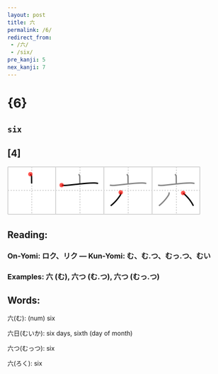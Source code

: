 ```yaml
---
layout: post
title: 六
permalink: /6/
redirect_from:
 - /六/
 - /six/
pre_kanji: 5
nex_kanji: 7
---
```


# {6}

## `six`

## [4]

<div class="stroke"><img src="../images/E585AD.png" /></div>

## Reading:

### On-Yomi: ロク、リク &mdash; Kun-Yomi: む、む.つ、むっ.つ、むい

### Examples: 六 (む), 六つ (む.つ), 六つ (むっ.つ)

## Words:

六(む): (num) six

六日(むいか): six days, sixth (day of month)

六つ(むっつ): six

六(ろく): six
